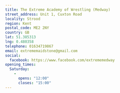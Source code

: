```yaml
---
title: The Extreme Academy of Wrestling (Medway)
street_address: Unit 1, Cuxton Road
locality: Strood
region: Kent
postal_code: ME2 2NY
country: GB
lat: 51.385313
lng: 0.480358
telephone: 01634719867
email: extrememaidstone@gmail.com
social:
  facebook: https://www.facebook.com/extrememedway
opening_times:
  Saturday:
    -
      opens: "12:00"
      closes: "15:00"
---
```

